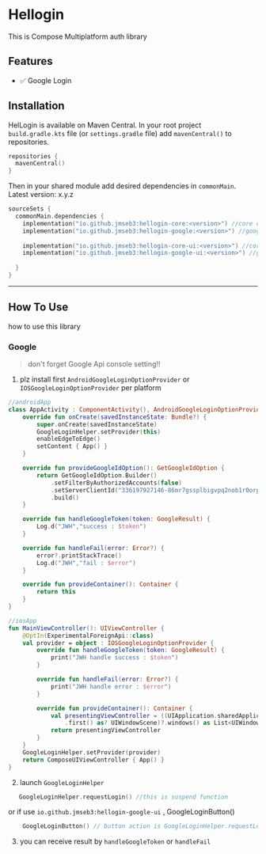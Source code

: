 # Hellogin 
This is Compose Multiplatform auth library

## Features
- ✅ Google Login

## Installation
HelLogin is available on Maven Central. In your root project `build.gradle.kts` file (or `settings.gradle` file) add `mavenCentral()` to repositories.

```kotlin
repositories { 
  mavenCentral()
}
```

Then in your shared module add desired dependencies in `commonMain`. Latest version: x.y.z
```kotlin
sourceSets {
  commonMain.dependencies {
    implementation("io.github.jmseb3:hellogin-core:<version>") //core of library
    implementation("io.github.jmseb3:hellogin-google:<version>") //google login library
      
    implementation("io.github.jmseb3:hellogin-core-ui:<version>") //core of library for ui 
    implementation("io.github.jmseb3:hellogin-google-ui:<version>") //google login ui library
      
  }
}
```
-----

## How To Use
how to use this library

### Google

> don't forget Google Api console setting!!

1. plz install first `AndroidGoogleLoginOptionProvider` or `IOSGoogleLoginOptionProvider` per platform
~~~kotlin
//androidApp
class AppActivity : ComponentActivity(), AndroidGoogleLoginOptionProvider {
    override fun onCreate(savedInstanceState: Bundle?) {
        super.onCreate(savedInstanceState)
        GoogleLoginHelper.setProvider(this)
        enableEdgeToEdge()
        setContent { App() }
    }

    override fun provideGoogleIdOption(): GetGoogleIdOption {
        return GetGoogleIdOption.Builder()
            .setFilterByAuthorizedAccounts(false)
            .setServerClientId("336197927146-86mr7gssplbigvpq2nob1r0orpho8gvp.apps.googleusercontent.com")
            .build()
    }

    override fun handleGoogleToken(token: GoogleResult) {
        Log.d("JWH","success : $token")
    }

    override fun handleFail(error: Error?) {
        error?.printStackTrace()
        Log.d("JWH","fail : $error")
    }

    override fun provideContainer(): Container {
        return this
    }
}
~~~

~~~kotlin
//iosApp
fun MainViewController(): UIViewController {
    @OptIn(ExperimentalForeignApi::class)
    val provider = object : IOSGoogleLoginOptionProvider {
        override fun handleGoogleToken(token: GoogleResult) {
            print("JWH handle success : $token")
        }

        override fun handleFail(error: Error?) {
            print("JWH handle error : $error")
        }

        override fun provideContainer(): Container {
            val presentingViewController = ((UIApplication.sharedApplication().connectedScenes()
                .first() as? UIWindowScene)?.windows() as List<UIWindow?>).first()?.rootViewController()!!
            return presentingViewController
        }
    }
    GoogleLoginHelper.setProvider(provider)
    return ComposeUIViewController { App() }
}
~~~

2. launch `GoogleLoginHelper`
~~~kotlin
   GoogleLoginHelper.requestLogin() //this is suspend function
~~~
or if use `io.github.jmseb3:hellogin-google-ui` , GoogleLoginButton()
~~~kotlin
    GoogleLoginButton() // button action is GoogleLoginHelper.requestLogin()
~~~

3. you can receive result  by `handleGoogleToken` or `handleFail`

